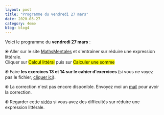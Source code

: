 ```yaml
---
layout: post
title: "Programme du vendredi 27 mars"
date: 2020-03-27
category: 4eme
blog: blog4
---
```


Voici le programme du <b>vendredi 27 mars</b> :

⦿ Aller sur le site <a href="http://mathsmentales.net/">MathsMentales</a> et s'entraîner sur réduire une expression littérale.
<br>
Cliquer sur <mark>Calcul littéral</mark> puis sur <mark>Calculer une somme</mark>

⦿ Faire <b>les exercices 13 et 14 sur le cahier d'exercices</b> (si vous ne voyez pas le fichier, <a href="/exercices/4eme/4eme_exercices_vendredi_27_mars_2020.pdf">cliquer ici</a>). 

<object data="/exercices/4eme/4eme_exercices_vendredi_27_mars_2020.pdf" width="100%" height="500" type='application/pdf'></object>

⦿ La correction n'est pas encore disponible. Envoyez moi un <a href="mailto:benjamindang2015@gmail.com">mail</a> pour avoir la correction.

⦿ Regarder cette <a class="video" href="https://youtu.be/qEUb4IU-HiY">vidéo</a> si vous avez des difficultés sur réduire une expression littérale.
